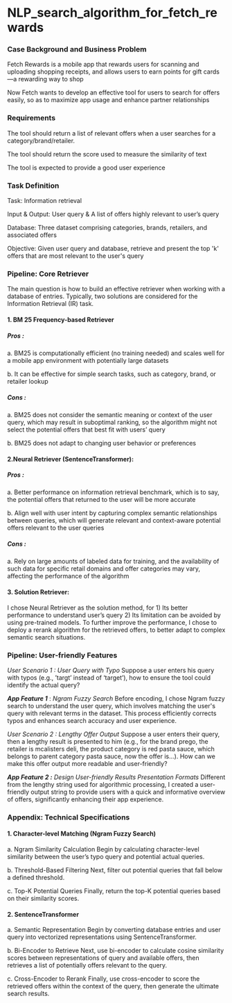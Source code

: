 # NLP_search_algorithm_for_fetch_rewards

### Case Background and Business Problem

Fetch Rewards is a mobile app that rewards users for scanning and uploading shopping receipts,
and allows users to earn points for gift cards—a rewarding way to shop

Now Fetch wants to develop an effective tool for users to search for offers easily, so as to maximize
app usage and enhance partner relationships

### Requirements

The tool should return a list of relevant offers when a user searches for a category/brand/retailer.

The tool should return the score used to measure the similarity of text

The tool is expected to provide a good user experience

### Task Definition

Task: Information retrieval

Input & Output: User query & A list of offers highly relevant to user’s query

Database: Three dataset comprising categories, brands, retailers, and associated offers

Objective: Given user query and database, retrieve and present the top 'k' offers that are most
relevant to the user's query

### Pipeline: Core Retriever

The main question is how to build an effective retriever when working with a database of entries.
Typically, two solutions are considered for the Information Retrieval (IR) task.

#### 1. BM 25 Frequency-based Retriever 
##### Pros : 
a. BM25 is computationally efficient (no training needed) and scales well for a mobile app
       environment with potentially large datasets
       
b. It can be effective for simple search tasks, such as category, brand, or retailer lookup
##### Cons : 
a. BM25 does not consider the semantic meaning or context of the user query, which may
       result in suboptimal ranking, so the algorithm might not select the potential offers that
       best fit with users’ query
       
b. BM25 does not adapt to changing user behavior or preferences

#### 2.Neural Retriever (SentenceTransformer): 
##### Pros : 
a. Better performance on information retrieval benchmark, which is to say, the potential
       offers that returned to the user will be more accurate
       
b. Align well with user intent by capturing complex semantic relationships between queries,
       which will generate relevant and context-aware potential offers relevant to the user
       queries
##### Cons : 
a. Rely on large amounts of labeled data for training, and the availability of such data for
       specific retail domains and offer categories may vary, affecting the performance of the
       algorithm

#### 3. Solution Retriever: 
I chose Neural Retriever as the solution method, for 1) Its better performance to understand user’s
query 2) Its limitation can be avoided by using pre-trained models. 
To further improve the performance, I chose to deploy a rerank algorithm for the retrieved offers,
to better adapt to complex semantic search situations.

### Pipeline: User-friendly Features
_User Scenario 1 : User Query with Typo_
Suppose a user enters his query with typos (e.g., ’targt’ instead of ‘target’), how to ensure the tool
could identify the actual query?

**_App Feature 1_** : _Ngram Fuzzy Search_
Before encoding, I chose Ngram fuzzy search to understand the user query, which involves
matching the user's query with relevant terms in the dataset. This process efficiently corrects typos
and enhances search accuracy and user experience.

_User Scenario 2 : Lengthy Offer Output_
Suppose a user enters their query, then a lengthy result is presented to him (e.g., for the brand
prego, the retailer is mcalisters deli, the product category is red pasta sauce, which belongs to
parent category pasta sauce, now the offer is...).
How can we make this offer output more readable and user-friendly?

**_App Feature 2 :_** _Design User-friendly Results Presentation Formats_
Different from the lengthy string used for algorithmic processing, I created a user-friendly output
string to provide users with a quick and informative overview of offers, significantly enhancing their
app experience.


### Appendix: Technical Specifications
#### 1. Character-level Matching (Ngram Fuzzy Search) 
a. Ngram Similarity Calculation
Begin by calculating character-level similarity between the user’s typo query and potential actual queries.

b. Threshold-Based Filtering
Next, filter out potential queries that fall below a defined threshold.

c. Top-K Potential Queries
Finally, return the top-K potential queries based on their similarity scores.

#### 2. SentenceTransformer 
a. Semantic Representation
Begin by converting database entries and user query into vectorized representations using SentenceTransformer.

b. Bi-Encoder to Retrieve
Next, use bi-encoder to calculate cosine similarity scores between representations of query and available offers, then retrieves a list of potentially offers relevant to the query.

c. Cross-Encoder to Rerank
Finally, use cross-encoder to score the retrieved offers within the context of the query, then generate the ultimate search results.


